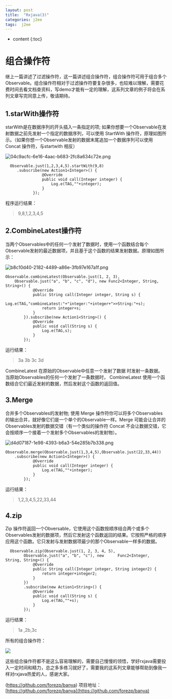```yaml
---
layout: post
title:  "Rxjava(3)"
categories: j2ee
tags:  j2ee
---
```


* content
{:toc}

# 组合操作符
继上一篇讲述了过滤操作符，这一篇讲述组合操作符，组合操作符可用于组合多个Observable。组合操作符相对于过滤操作符要复杂很多，也较难以理解，需要花费时间去看文档查资料，写demo才能有一定的理解，这系列文章的例子将会在系列文章写完同意上传，敬请期待。

<!--more-->

## 1.starWith操作符

starWith是在数据序列的开头插入一条指定的项;
如果你想要一个Observable在发射数据之前先发射一个指定的数据序列，可以使用 StartWith  操作符，原理如图所示。（如果你想一个Observable发射的数据末尾追加一个数据序列可以使用 Concat  操作符，与startwith 相反）

![04c9acfc-6e16-4aac-b683-2fc8a634c72e.png](http://upload-images.jianshu.io/upload_images/2279594-71062490ed7f7636.png?imageMogr2/auto-orient/strip%7CimageView2/2/w/1240)

```
  Observable.just(1,2,3,4,5).startWith(9,8)
     .subscribe(new Action1<Integer>() {
                @Override
                public void call(Integer integer) {
                    Log.e(TAG,""+integer);
                }
            });

```
程序运行结果：

> 9,8,1,2,3,4,5


##  2.CombineLatest操作符

当两个Observables中的任何一个发射了数据时，使用一个函数结合每个Observable发射的最近数据项，并且基于这个函数的结果发射数据。原理如图所示：

![b8c10d40-2182-4489-a86e-3fb97e167a1f.png](http://upload-images.jianshu.io/upload_images/2279594-821c0ab87c57f11d.png?imageMogr2/auto-orient/strip%7CimageView2/2/w/1240)

```
Observable.combineLatest(Observable.just(1, 2, 3), 
    Observable.just("a", "b", "c", "d"), new Func2<Integer, String,       String>() {
            @Override
            public String call(Integer integer, String s) {
                Log.e(TAG,"combineLatest:"+"integer:"+integer+">>String:"+s);
                return integer+s;
            }
        }).subscribe(new Action1<String>() {
            @Override
            public void call(String s) {
                Log.e(TAG,s);
            }
        });
```
运行结果：
>3a 3b 3c 3d 

CombineLatest  在原始的Observable中任意一个发射了数据
时发射一条数据。当原始Observables的任何一个发射了一条数据时， CombineLatest  使用一个函数结合它们最近发射的数据，然后发射这个函数的返回值。

##  3.Merge

合并多个Observables的发射物;
使用 Merge  操作符你可以将多个Observables的输出合并，就好像它们是一个单个的Observable一样。Merge  可能会让合并的Observables发射的数据交错（有一个类似的操作符 Concat  不会让数据交错，它会按顺序一个接着一个发射多个Observables的发射物）。

![d4d07187-1e98-4393-b6a3-54e285b7b338.png](http://upload-images.jianshu.io/upload_images/2279594-2b74ed91c6fb5d64.png?imageMogr2/auto-orient/strip%7CimageView2/2/w/1240)

```
Observable.merge(Observable.just(1,3,4,5),Observable.just(22,33,44))
    .subscribe(new Action1<Integer>() {
            @Override
            public void call(Integer integer) {
                Log.e(TAG,""+integer);
            }
        });

```

运行结果：
> 1,2,3,4,5,22,33,44

## 4.zip

Zip  操作符返回一个Obversable，它使用这个函数按顺序结合两个或多个Observables发射的数据项，然后它发射这个函数返回的结果。它按照严格的顺序应用这个函数。它只发射与发射数据项最少的那个Observable一样多的数据。

```
  Observable.zip(Observable.just(1, 2, 3, 4, 5), 
        Observable.just("a", "b", "c"), new      Func2<Integer, String, String>() {
            @Override
            public String call(Integer integer, String integer2) {
                return integer+integer2;
            }
        })
        .subscribe(new Action1<String>() {
            @Override
            public void call(String s) {
                Log.e(TAG,""+s);
            }
        });
```
运行结果：
>1a ,2b,3c

所有的组合操作符：


![](http://upload-images.jianshu.io/upload_images/2279594-9b1e320c8a193b3f.png?imageMogr2/auto-orient/strip%7CimageView2/2/w/1240)

这些组合操作符都不是这么容易理解的，需要自己慢慢的领悟，学好rxjava需要投入一定时间和精力，总之多多练习就好了，需要我的这系列文章能够帮助到像我一样对rxjava热爱的人，感谢大家。

(https://github.com/forezp/banya)
 项目地址：[https://github.com/forezp/banya](https://github.com/forezp/banya)